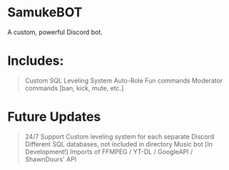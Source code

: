 # SamukeBOT
A custom, powerful Discord bot. 

# Includes:

> Custom SQL Leveling System
> Auto-Role
> Fun commands
> Moderator commands [ban, kick, mute, etc.]

# Future Updates

> 24/7 Support
> Custom leveling system for each separate Discord
> Different SQL databases, not included in directory
> Music bot [In Development!]
> Imports of FFMPEG / YT-DL / GoogleAPI / ShawnDours' API
